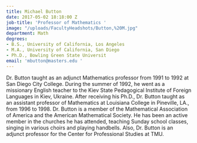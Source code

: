 ```yaml
---
title: Michael Button
date: 2017-05-02 18:18:00 Z
job-title: 'Professor of Mathematics '
image: "/uploads/FacultyHeadshots/Button,%20M.jpg"
department: Math
degrees:
- B.S., University of California, Los Angeles
- M.A., University of California, San Diego
- Ph.D., Bowling Green State Universit
email: 'mbutton@masters.edu '
---
```


Dr. Button taught as an adjunct Mathematics professor from 1991 to 1992 at San Diego City College. During the summer of 1992, he went as a missionary English teacher to the Kiev State Pedagogical Institute of Foreign Languages in Kiev, Ukraine. After receiving his Ph.D., Dr. Button taught as an assistant professor of Mathematics at Louisiana College in Pineville, LA., from 1996 to 1998. Dr. Button is a member of the Mathematical Association of America and the American Mathematical Society. He has been an active member in the churches he has attended, teaching Sunday school classes, singing in various choirs and playing handbells. Also, Dr. Button is an adjunct professor for the Center for Professional Studies at TMU.